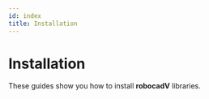 ```yaml
---
id: index
title: Installation
---
```



# Installation

These guides show you how to install **robocadV** libraries.

